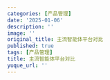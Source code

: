 ```yaml
---
categories: [产品管理]
date: '2025-01-06'
description: ''
image: ''
original_title: 主流智能体平台对比
published: true
tags: [产品管理]
title: 主流智能体平台对比
yuque_url: ''
---
```

